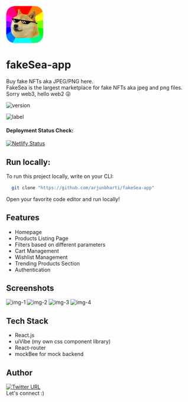 <img src="https://github.com/arjunbharti/fakeSea-eCommerce-app/blob/dev/assets/icon.png" width=100 height=100/> 

# fakeSea-app

Buy fake NFTs aka JPEG/PNG here. <br />
FakeSea is the largest marketplace for fake NFTs aka jpeg and png files. <br />
Sorry web3, hello web2 😜

![version](https://img.shields.io/badge/version-v1-green)

![label](https://img.shields.io/badge/label-open--source-blue)

#### Deployment Status Check: <br />
[![Netlify Status](https://api.netlify.com/api/v1/badges/2c85a0d0-3c79-4ca0-8b3a-b1c3ea478b86/deploy-status)](https://app.netlify.com/sites/fakesea-app/deploys)

## Run locally:

To run this project locally, write on your CLI:

```bash
  git clone "https://github.com/arjunbharti/fakeSea-app"
```

Open your favorite code editor and run locally!

## Features 

- Homepage
- Products Listing Page
- Filters based on different parameters
- Cart Management
- Wishlist Management
- Trending Products Section
- Authentication

## Screenshots

![img-1](https://user-images.githubusercontent.com/60930192/154800612-83195aa0-dab6-4a5e-b1e0-1372c3192f83.png)
![img-2](https://user-images.githubusercontent.com/60930192/154800656-3ddce9c5-7c0b-47eb-8ad9-b7f97f7286a1.png)
![img-3](https://user-images.githubusercontent.com/60930192/154800659-2dfab3ea-cf58-4dd7-a085-9a6bd23019e5.png)
![img-4](https://user-images.githubusercontent.com/60930192/154800716-b7e75a2f-c957-40ad-81aa-b0f8063eeb99.png)

## Tech Stack
- React.js
- uiVibe (my own css component library)
- React-router
- mockBee for mock backend

## Author
[![Twitter URL](https://img.shields.io/twitter/url/https/twitter.com/iarjunbharti.svg?style=social&label=Follow%20%40iarjunbharti)](https://twitter.com/iarjunbharti)
<br />
Let's connect :)
